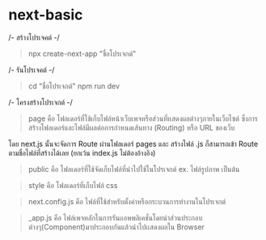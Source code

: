 # next-basic

/- สร้างโปรเจคต์ -/
>npx create-next-app "ชื่อโปรเจกต์"

/- รันโปรเจคต์ -/
>cd "ชื่อโปรเจกต์"
>npm run dev

/- โครงสร้างโปรเจกต์ -/
>page 
คือ โฟลเดอร์ที่ใช้เก็บไฟล์หน้าเว็บเพจหรือส่วนที่เเสดงผลต่างๆภายในเว็บไซต์ 
ซึ่งการสร้างโฟลเดอร์และไฟล์มีผลต่อการกำหนดเส้นทาง (Routing) หรือ URL ของเว็บ

โดย next.js นั้นจะจัดการ Route ผ่านโฟลเดอร์ pages และ สร้างไฟล์ .js 
ก็สามารถเข้า Route ตามชื่อไฟล์ที่สร้างได้เลย (ยกเว้น index.js ไม่ต้องอ้างอิง)


>public
คือ โฟลเดอร์ที่ใช้จัดเก็บไฟล์ที่นำไปใช้ในโปรเจกต์ ex. ไฟล์รูปภาพ เป็นต้น

>style 
คือ โฟลเดอร์ที่เก็บไฟล์ css

>next.config.js
คือ ไฟล์ที่ใช้สำหรับตั้งค่าหรือกระบวนการทำงานในโปรเจกต์

>_app.js
คือ ไฟล์เพจหลักในการรันเเอพพลิเคชั่นโดยนำส่วนประกอบต่างๆ(Component)มาประกอบกันแล้วนำไปเเสดงผลใน Browser

